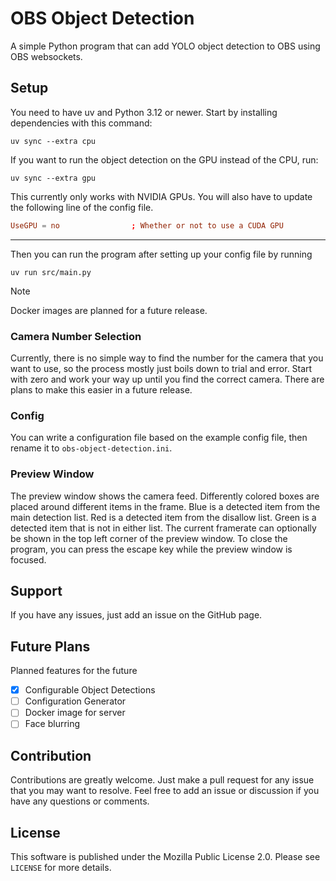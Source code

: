 # OBS Object Detection
A simple Python program that can add YOLO object detection to OBS using OBS websockets.

## Setup
You need to have uv and Python 3.12 or newer. Start by installing dependencies with this command:
```shell
uv sync --extra cpu
```
If you want to run the object detection on the GPU instead of the CPU, run:
```shell
uv sync --extra gpu
```
This currently only works with NVIDIA GPUs. You will also have to update the following line of the config file.
```toml
UseGPU = no                ; Whether or not to use a CUDA GPU
```
---
Then you can run the program after setting up your config file by running
```shell
uv run src/main.py
```

> [!NOTE]  
> Docker images are planned for a future release.

### Camera Number Selection
Currently, there is no simple way to find the number for the camera that you want to use, so the process mostly just 
boils down to trial and error. Start with zero and work your way up until you find the correct camera. There are plans
to make this easier in a future release.

### Config
You can write a configuration file based on the example config file, then rename it to `obs-object-detection.ini`.

### Preview Window
The preview window shows the camera feed. Differently colored boxes are placed around different items in the frame. Blue
is a detected item from the main detection list. Red is a detected item from the disallow list. Green is a detected item
that is not in either list. The current framerate can optionally be shown in the top left corner of the preview window. 
To close the program, you can press the escape key while the preview window is focused.

## Support
If you have any issues, just add an issue on the GitHub page.

## Future Plans
Planned features for the future
- [x] Configurable Object Detections
- [ ] Configuration Generator
- [ ] Docker image for server
- [ ] Face blurring

## Contribution
Contributions are greatly welcome. Just make a pull request for any issue that you may want to resolve.
Feel free to add an issue or discussion if you have any questions or comments.

## License
This software is published under the Mozilla Public License 2.0. Please see `LICENSE` for more details.
